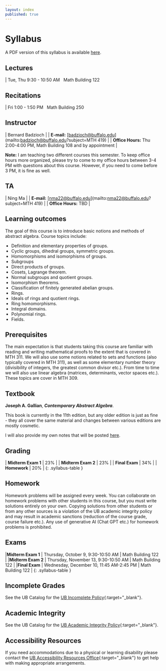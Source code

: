 ```yaml
---
layout: index
published: true
---
```


<style>
table.syllabus-table td{
  padding-right: 10px;
  padding-left: 5px;

}

table.syllabus-table tr:hover {
  background-color: rgb(255, 255, 255);
}

ul {
  padding-left: 20px;
}
</style>


# Syllabus

A PDF version of this syllabus is available <a href="/assets/syllabus_mth419.pdf" markdown="0">here</a>.

## Lectures

| Tue, Thu 9:30 - 10:50 AM &nbsp; Math Building 122

## Recitations

| Fri 1:00 - 1:50 PM &nbsp; Math Building 250

## Instructor

| Bernard Badzioch |
| **E-mail:** [badzioch@buffalo.edu](mailto:badzioch@buffalo.edu?subject=MTH 419) |
| **Office Hours:** Thu 2:00-4:00 PM, Math Building 108 and by appointment |

**Note:** I am teaching two different courses this semester. To keep office hours more 
organized, please try to come to my office hours between 3-4 PM with questions about this 
course. However, if you need to come before 3 PM, it is fine as well. 

## TA

| Ning Ma |
| **E-mail:** [nma22@buffalo.edu](mailto:nma22@buffalo.edu?subject=MTH 419) |
| **Office Hours:** TBD |



## Learning outcomes

The goal of this course is to introduce basic notions and methods of abstract algebra.
Course topics include:

* Definition and elementary properties of groups.
* Cyclic groups, dihedral groups, symmetric groups.
* Homomorphisms and isomorphisms of groups.
* Subgroups
* Direct products of groups.
* Cosets, Lagrange theorem. 
* Normal subgroups and quotient groups.
* Isomorphism theorems.
* Classification of finitely generated abelian groups.
* Rings.
* Ideals of rings and quotient rings.
* Ring homomorphisms. 
* Integral domains.
* Polynomial rings.
* Fields.

## Prerequisites

The main expectation is that students taking this course are familiar with reading and writing 
mathematical proofs to the extent that is covered in MTH 311. We will also use some notions 
related to sets and functions (also typically covered in MTH 311), as well as some elementary number 
theory (divisibility of integers, the greatest common divisor etc.). From time to time we will also
use linear algebra (matrices, determinants, vector spaces etc.). These topics are cover in MTH 309.


## Textbook


**Joseph A. Gallian**, ***Contemporary Abstract Algebra***. 

This book is currently in the 11th edition, but any older edition is just as fine - they all cover 
the same material and changes between various editions are mostly cosmetic.

I will also provide my own notes that will be posted [here](lecture_notes.md).

## Grading

| **Midterm Exam 1**                    | 23% |
| **Midterm Exam 2**                    | 23% |
| **Final Exam**                        | 34% |
| **Homework**                          | 20% |
{: .syllabus-table }

## Homework

Homework problems will be assigned every week. You can collaborate on homework problems
with other students in this course, but you must write solutions entirely on your own. 
Copying solutions from other students or from any other sources is a violation of the UB 
academic integrity policy and may result in academic sanctions (reduction of the course grade, 
course failure etc.). Any use of generative AI (Chat GPT etc.) for homework problems is 
prohibited.


## Exams

|**Midterm Exam 1**  |     Thursday, October 9, 9:30-10:50 AM       | Math Building 122    | 
|**Midterm Exam 2**  |     Thursday, November 13, 9:30-10:50 AM     | Math Building 122    | 
|**Final Exam**      |     Wednesday, December 10, 11:45 AM-2:45 PM | Math Building 122    | 
{: .syllabus-table }

## Incomplete Grades

See the UB Catalog for the [UB Incomplete Policy](https://catalogs.buffalo.edu/content.php?catoid=1&navoid=19#incomplete-grades){:target="_blank"}.


## Academic Integrity

See the UB Catalog for the [UB Academic Integrity Policy](https://catalogs.buffalo.edu/content.php?catoid=1&navoid=19#academic-integrity){:target="_blank"}.


## Accessibility Resources

If you need accommodations due to a physical or learning disability please contact the
[UB Accessibility Resources Office](https://www.buffalo.edu/studentlife/who-we-are/departments/accessibility.html){:target="_blank"}
to get help with making appropriate arrangements.
